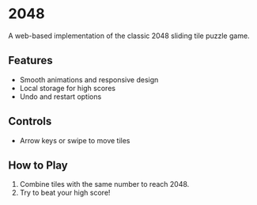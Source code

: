 # 2048

A web-based implementation of the classic 2048 sliding tile puzzle game.

## Features
- Smooth animations and responsive design
- Local storage for high scores
- Undo and restart options

## Controls
- Arrow keys or swipe to move tiles

## How to Play
1. Combine tiles with the same number to reach 2048.
2. Try to beat your high score!
